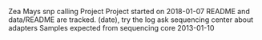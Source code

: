 Zea Mays snp calling Project
Project started on 2018-01-07
README and data/README are tracked.
(date), try the log
ask sequencing center about adapters
Samples expected from sequencing core 2013-01-10
